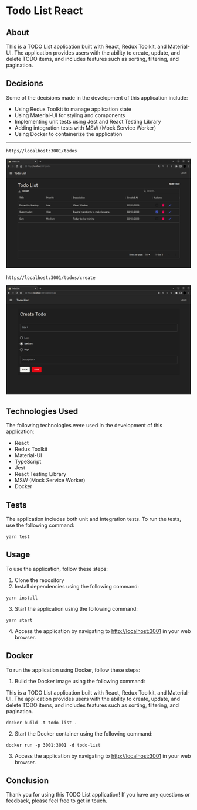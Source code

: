 # Todo List React

## About

This is a TODO List application built with React, Redux Toolkit, and Material-UI. The application provides users with the ability to create, update, and delete TODO items, and includes features such as sorting, filtering, and pagination.

## Decisions

Some of the decisions made in the development of this application include:

* Using Redux Toolkit to manage application state
* Using Material-UI for styling and components
* Implementing unit tests using Jest and React Testing Library
* Adding integration tests with MSW (Mock Service Worker)
* Using Docker to containerize the application

---

```
https//localhost:3001/todos
```

![1677776859788](image/README/1677776859788.png)

```
https//localhost:3001/todos/create
```

![1677776846237](image/README/1677776846237.png)

## Technologies Used

The following technologies were used in the development of this application:

* React
* Redux Toolkit
* Material-UI
* TypeScript
* Jest
* React Testing Library
* MSW (Mock Service Worker)
* Docker

## Tests

The application includes both unit and integration tests. To run the tests, use the following command:

```
yarn test
```

## Usage

To use the application, follow these steps:

1. Clone the repository
2. Install dependencies using the following command:

```
yarn install
```

3. Start the application using the following command:

```
yarn start
```

4. Access the application by navigating to [http://localhost:3001](http://localhost:3001/) in your web browser.

## Docker

To run the application using Docker, follow these steps:

1. Build the Docker image using the following command:

This is a TODO List application built with React, Redux Toolkit, and Material-UI. The application provides users with the ability to create, update, and delete TODO items, and includes features such as sorting, filtering, and pagination.

```
docker build -t todo-list .
```

2. Start the Docker container using the following command:

```
docker run -p 3001:3001 -d todo-list
```

3. Access the application by navigating to [http://localhost:3001](http://localhost:3001/) in your web browser.

## Conclusion

Thank you for using this TODO List application! If you have any questions or feedback, please feel free to get in touch.
